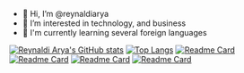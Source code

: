 - 👋 Hi, I’m @reynaldiarya
- 👀 I’m interested in technology, and business
- 🌱 I'm currently learning several foreign languages

[![Reynaldi Arya's GitHub stats](https://github-readme-stats.vercel.app/api?username=reynaldiarya&count_private=true&theme=midnight-purple)](https://github.com/reynaldiarya)
[![Top Langs](https://github-readme-stats.vercel.app/api/top-langs/?username=reynaldiarya&layout=compact&theme=midnight-purple)](https://github.com/reynaldiarya)
[![Readme Card](https://github-readme-stats.vercel.app/api/pin/?username=reynaldiarya&repo=FOSSBilling&show_owner=true)](https://github.com/reynaldiarya/FOSSBilling)
[![Readme Card](https://github-readme-stats.vercel.app/api/pin/?username=reynaldiarya&repo=rapay-beipgw&show_owner=true)](https://github.com/reynaldiarya/rapay-beipgw)
[![Readme Card](https://github-readme-stats.vercel.app/api/pin/?username=reynaldiarya&repo=rapay-beipgw&show_owner=true)](https://github.com/reynaldiarya/rapay-beipgw)
[![Readme Card](https://github-readme-stats.vercel.app/api/pin/?username=anuraghazra&repo=github-readme-stats)](https://github.com/anuraghazra/github-readme-stats)
